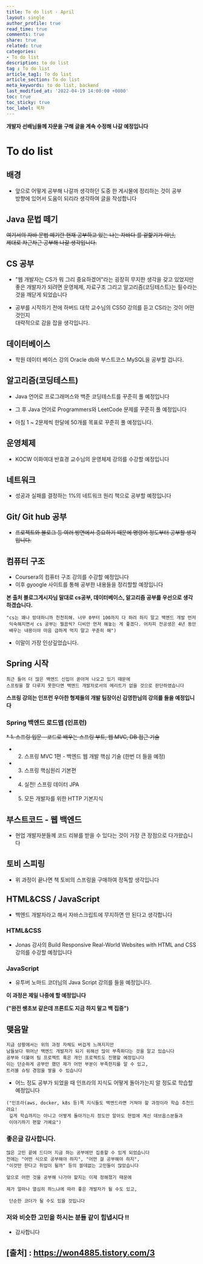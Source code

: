 ```yaml
---
title: To do list - April
layout: single
author_profile: true
read_time: true
comments: true
share: true
related: true
categories:
- To do list
description: to do list
tag : To do list
article_tag1: To do list
article_section: To do list
meta_keywords: to do list, backend
last_modified_at: '2022-04-19 14:00:00 +0800'
toc: true
toc_sticky: true
toc_label: 목차
---
```


**개발자 선배님들께 자문을 구해 글을 계속 수정해 나갈 예정입니다**

To do list 
===========

## 배경
* 앞으로 어떻게 공부해 나갈까 생각하던 도중 한 게시물에 정리하는 것이 공부   
  방향에 있어서 도움이 되리라 생각하여 글을 작성합니다

## Java 문법 떼기
~~여기서의 자바 문법 떼기란 현재 공부하고 있는 나는 자바다 를 겉핥기가 아닌,   
제대로 차근차근 공부해 나갈 생각입니다.~~

## CS 공부
* "웹 개발자는 CS가 뭐 그리 중요하겠어"라는 굉장히 무지한 생각을 갖고 있었지만  
   좋은 개발자가 되려면 운영체제, 자료구조 그리고 알고리즘(코딩테스트)는 필수라는   
   것을 깨닫게 되었습니다

* 공부를 시작하기 전에 하버드 대학 교수님의 CS50 강의를 듣고 CS라는 것이 어떤 것인지  
  대략적으로 감을 잡을 생각입니다.

## 데이터베이스

* 학원 데이터 베이스 강의 Oracle db와 부스트코스 MySQL을 공부할 겁니다.

## 알고리즘(코딩테스트)

* Java 언어로 프로그래머스와 백준 코딩테스트를 꾸준히 풀 예정입니다

* 그 후 Java 언어로 Programmers와 LeetCode 문제를 꾸준히 풀 예정입니다

* 아침 1 ~ 2문제씩 한달에 50개를 목표로 꾸준히 풀 예정입니다.

## 운영체제

* KOCW 이화여대 반효경 교수님의 운영체제 강의를 수강할 예정입니다 

## 네트워크

* 성공과 실패를 결정하는 1%의 네트워크 원리 책으로 공부할 예정입니다 

## Git/ Git hub 공부

* ~~프로젝트와 블로그 등 여러 방면에서 중요하기 때문에 명령어 정도부터 공부할 생각입니다.~~

## 컴퓨터 구조

* Coursera의 컴퓨터 구조 강의를 수강할 예정입니다
* 이후 gyoogle 사이트를 통해 공부한 내용들을 정리할할 예정입니다

**본 출처 블로그게시자님 말대로 cs공부, 데이터베이스, 알고리즘 공부를 우선으로 생각하겠습니다.**


```
"cs는 꽤나 방대하니까 천천히해. 너무 0부터 100까지 다 하려 하지 말고 백엔드 개발 먼저  
 익숙해지면서 cs 공부는 찔끔씩? 디비만 먼저 해놓는 게 좋겠다. 어차피 전공생은 4년 동안  
 배우는 내용이야 마음 급하게 먹지 말고 꾸준히 해")
```

* 이말이 가장 인상깊었습니다.
 

## Spring 시작

```
최근 들어 더 많은 백엔드 신입이 쏟아져 나오고 있기 때문에
스프링을 잘 다루지 못한다면 백엔드 개발자로서의 메리트가 없을 것으로 판단하였습니다
```
 

**스프링 강의는 인프런 우아한 형제들의 개발 팀장이신 김영한님의 강의를 들을 예정입니다**

 
### Spring 백엔드 로드맵 (인프런)

~~* 1. 스프링 입문 - 코드로 배우는 스프링 부트, 웹 MVC, DB 접근 기술~~
* 2. 스프링 MVC 1편  - 백엔드 웹 개발 핵심 기술 (한번 더 들을 예정)
* 3. 스프링 핵심원리 기본편 
* 4. 실전! 스프링 데이터 JPA
* 5. 모든 개발자를 위한 HTTP 기본지식

## 부스트코드 - 웹 백엔드
   
* 현업 개발자분들께 코드 리뷰를 받을 수 있다는 것이 가장 큰 장점으로 다가왔습니다

## 토비 스피링

* 위 과정이 끝나면 책 토비의 스프링을 구매하여 정독할 생각입니다

 
## HTML&CSS / JavaScript 

* 백엔드 개발자라고 해서 자바스크립트에 무지하면 안 된다고 생각합니다
 

### HTML&CSS

* Jonas 강사의 Build Responsive Real-World Websites with HTML and CSS   
  강의를 수강할 예정입니다

### JavaScript

* 유투버 노마드 코더님의 Java Script 강의를 들을 예정입니다.
 

**이 과정은 제일 나중에 할 예정입니다**

**("완전 쌩초보 같은데 프론트도 지금 하지 말고 백 집중")**

 
## 맺음말

```
지금 상황에서는 위의 과정 자체도 버겁게 느껴지지만
남들보다 뛰어난 백엔드 개발자가 되기 위해선 많이 부족하다는 것을 알고 있습니다
공부와 더불어 팀 프로젝트 혹은 개인 프로젝트도 진행할 예정입니다
이는 단순하게 공부만 했던 제가 어떤 부분이 부족한지를 알 수 있고,
트러블 슈팅 경험을 쌓을 수 있습니다
```
 
* 어느 정도 공부가 되었을 때 인프라의 지식도 어떻게 돌아가는지 알 정도로 학습할 예정입니다

```
("인프라(aws, docker, k8s 등)쪽 지식들도 백엔드라면 거쳐야 할 과정이라 학습 추천드려요!  
 깊게 학습까지는 아니고 어떻게 돌아가는지 정도만 알아도 현업에 계신 데브옵스분들과 
 이야기하기 편할 거예요")
```
 
### 좋은글 감사합니다.

```
많은 고민 끝에 드디어 지금 하는 공부에만 집중할 수 있게 되었습니다
전에는 "어떤 식으로 공부해야 하지", "어떤 걸 공부해야 하지",   
"이것만 한다고 취업이 될까" 등의 쓸데없는 고민들이 많았습니다
```
 
```
앞으로 어떤 것을 공부해 나가야 할지는 이제 정해졌기 때문에

제가 얼마나 열심히 하느냐에 따라 좋은 개발자가 될 수도 있고,

 단순한 코더가 될 수도 있을 것입니다
```
 

### 저와 비슷한 고민을 하시는 분들 같이 힘냅시다 !!
* 감사합니다 



## [출처] : https://won4885.tistory.com/3
